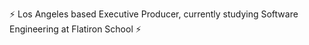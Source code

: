⚡️ Los Angeles based Executive Producer, currently studying Software Engineering at Flatiron School ⚡️
